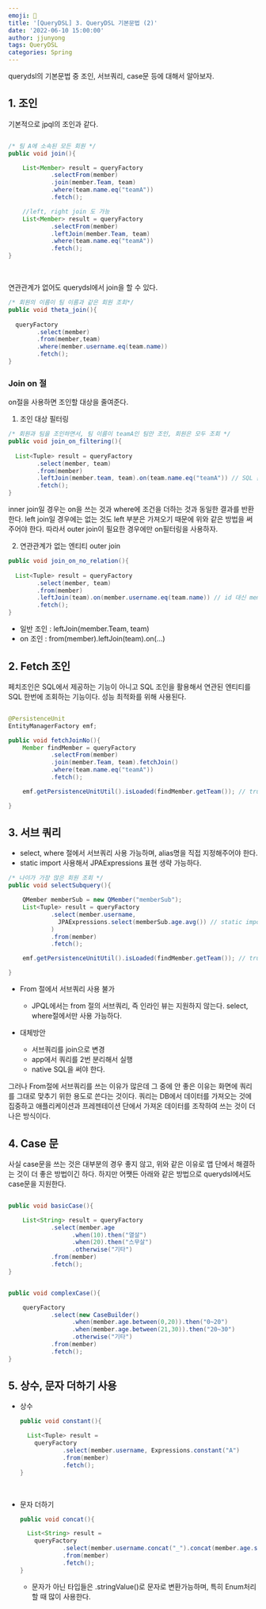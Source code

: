```yaml
---
emoji: 🧢
title: '[QueryDSL] 3. QueryDSL 기본문법 (2)'
date: '2022-06-10 15:00:00'
author: jjunyong
tags: QueryDSL
categories: Spring
---
```


querydsl의 기본문법 중 조인, 서브쿼리, case문 등에 대해서 알아보자.

## 1. 조인

기본적으로 jpql의 조인과 같다.


```java

/* 팀 A에 소속된 모든 회원 */
public void join(){

    List<Member> result = queryFactory
            .selectFrom(member)
            .join(member.Team, team)
            .where(team.name.eq("teamA"))
            .fetch();

    //left, right join 도 가능
    List<Member> result = queryFactory
            .selectFrom(member)
            .leftJoin(member.Team, team)
            .where(team.name.eq("teamA"))
            .fetch();
}
```

<br>

연관관계가 없어도 querydsl에서 join을 할 수 있다.

```java
/* 회원의 이름이 팀 이름과 같은 회원 조회*/
public void theta_join(){
  
  queryFactory
        .select(member)
        .from(member,team)
        .where(member.username.eq(team.name))
        .fetch();
}

```

### Join on 절

on절을 사용하면 조인할 대상을 줄여준다. 

1. 조인 대상 필터링

```java
/* 회원과 팀을 조인하면서, 팀 이름이 teamA인 팀만 조인, 회원은 모두 조회 */
public void join_on_filtering(){
  
  List<Tuple> result = queryFactory
        .select(member, team)
        .from(member)
        .leftJoin(member.team, team).on(team.name.eq("teamA")) // SQL 문법 상에서는 on 절 뒤에 and(t1.name='teamA') 가 추가되는 형태 
        .fetch();
}
```

inner join일 경우는 on을 쓰는 것과 where에 조건을 더하는 것과 동일한 결과를 반환한다.
left join일 경우에는 없는 것도 left 부분은 가져오기 때문에 위와 같은 방법을 써주어야 한다. 
따라서 outer join이 필요한 경우에만 on필터링을 사용하자.

2. 연관관계가 없는 엔티티 outer join 
```java
public void join_on_no_relation(){
  
  List<Tuple> result = queryFactory
        .select(member, team)
        .from(member)
        .leftJoin(team).on(member.username.eq(team.name)) // id 대신 member.username = team.name 으로 on
        .fetch();
}
```
- 일반 조인 : leftJoin(member.Team, team)
- on 조인 : from(member).leftJoin(team).on(...)

## 2. Fetch 조인

페치조인은 SQL에서 제공하는 기능이 아니고 SQL 조인을 활용해서 연관된 엔티티를 SQL 한번에 조회하는 기능이다.
성능 최적화를 위해 사용된다.

```java

@PersistenceUnit
EntityManagerFactory emf;

public void fetchJoinNo(){
    Member findMember = queryFactory
            .selectFrom(member)
            .join(member.Team, team).fetchJoin()
            .where(team.name.eq("teamA"))
            .fetch();

    emf.getPersistenceUnitUtil().isLoaded(findMember.getTeam()); // true

}
```

## 3. 서브 쿼리 

- select, where 절에서 서브쿼리 사용 가능하며, alias명을 직접 지정해주어야 한다. 
- static import 사용해서 JPAExpressions 표현 생략 가능하다. 
```java
/* 나이가 가장 많은 회원 조회 */
public void selectSubquery(){

    QMember memberSub = new QMember("memberSub");
    List<Tuple> result = queryFactory
            .select(member.username, 
              JPAExpressions.select(memberSub.age.avg()) // static import 해서 JPAExpressions. 표현 생략 가능 
            )
            .from(member)
            .fetch();

    emf.getPersistenceUnitUtil().isLoaded(findMember.getTeam()); // true

}
```

- From 절에서 서브쿼리 사용 불가
  - JPQL에서는 from 절의 서브쿼리, 즉 인라인 뷰는 지원하지 않는다.
    select, where절에서만 사용 가능하다.

- 대체방안
  - 서브쿼리를 join으로 변경
  - app에서 쿼리를 2번 분리해서 실행
  - native SQL을 써야 한다. 

그러나 From절에 서브쿼리를 쓰는 이유가 많은데 그 중에 안 좋은 이유는 화면에 쿼리를 그대로 맞추기 위한 용도로 쓴다는 것이다.
쿼리는 DB에서 데이터를 가져오는 것에 집중하고 애플리케이션과 프레젠테이션 단에서 가져온 데이터를 조작하여 쓰는 것이 더 나은 방식이다. 


## 4. Case 문

사실 case문을 쓰는 것은 대부분의 경우 좋지 않고, 위와 같은 이유로 앱 단에서 해결하는 것이 더 좋은 방법이긴 하다.
하지만 어쨋든 아래와 같은 방법으로 querydsl에서도 case문을 지원한다.

```java

public void basicCase(){

    List<String> result = queryFactory
            .select(member.age
                  .when(10).then("열살")
                  .when(20).then("스무살")
                  .otherwise("기타")
            .from(member)
            .fetch();
}


public void complexCase(){

    queryFactory
            .select(new CaseBuilder()
                  .when(member.age.between(0,20)).then("0~20")
                  .when(member.age.between(21,30)).then("20~30")
                  .otherwise("기타")
            .from(member)
            .fetch();
}
```
## 5. 상수, 문자 더하기 사용

- 상수 
    ```java
    public void constant(){

      List<Tuple> result =
        queryFactory
                .select(member.username, Expressions.constant("A")
                .from(member)
                .fetch();
    }
    ```
<br>

- 문자 더하기
    ```java
    public void concat(){

      List<String> result =
        queryFactory
                .select(member.username.concat("_").concat(member.age.stringValue()) 
                .from(member)
                .fetch();
    }
    ```

  - 문자가 아닌 타입들은 .stringValue()로 문자로 변환가능하며, 특히 Enum처리할 때 많이 사용한다.



